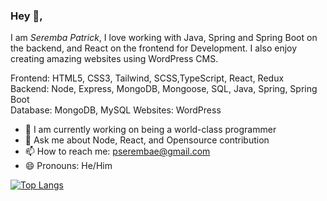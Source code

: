 ### Hey 👋, 
I am *Seremba Patrick*, I love working with Java, Spring and Spring Boot on the backend, and React on the frontend for Development. I also enjoy creating amazing websites using WordPress CMS.

Frontend: HTML5, CSS3, Tailwind, SCSS,TypeScript, React, Redux <br>
Backend: Node, Express, MongoDB, Mongoose, SQL, Java, Spring, Spring Boot <br>
Database: MongoDB, MySQL
Websites: WordPress

- 🌱 I am currently working on being a world-class programmer
-  💬 Ask me about Node, React, and Opensource contribution
- 📫 How to reach me: pserembae@gmail.com 
- 😄 Pronouns: He/Him

[![Top Langs](https://github-readme-stats.vercel.app/api/top-langs/?username=Seremba&layout=compact)](https://github.com/anuraghazra/github-readme-stats)








